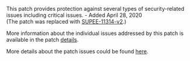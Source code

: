 This patch provides protection against several types of security-related issues including critical issues. - Added April 28, 2020  
(The patch was replaced with [SUPEE-11314-v2](../SUPEE-11314-v2).)

More information about the individual issues addressed by this patch is available in the patch [details](https://helpx.adobe.com/security/products/magento/apsb20-22.html).

More details about the patch issues could be found [here](https://magento.stackexchange.com/questions/311699/security-patch-supee-11314-possible-problems).
